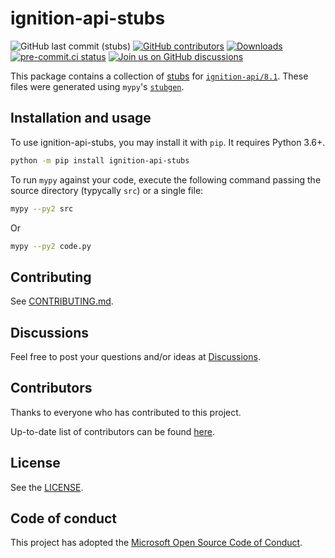 # ignition-api-stubs

<!--- Badges --->
![GitHub last commit (stubs)](https://img.shields.io/github/last-commit/ignition-api/stubs/main)
[![GitHub contributors](https://img.shields.io/github/contributors/ignition-api/stubs)](https://github.com/ignition-api/stubs/graphs/contributors)
[![Downloads](https://pepy.tech/badge/ignition-api-stubs)](https://pepy.tech/project/ignition-api-stubs)
[![pre-commit.ci status](https://results.pre-commit.ci/badge/github/ignition-api/stubs/main.svg)](https://results.pre-commit.ci/latest/github/ignition-api/stubs/main)
[![Join us on GitHub discussions](https://img.shields.io/badge/github-discussions-informational)](https://github.com/ignition-api/discussions/discussions)

This package contains a collection of [stubs](https://www.python.org/dev/peps/pep-484/) for [`ignition-api/8.1`](https://github.com/ignition-api/8.1). These files were generated using `mypy`'s [`stubgen`](https://mypy.readthedocs.io/en/stable/stubgen.html).

## Installation and usage

To use ignition-api-stubs, you may install it with `pip`. It requires Python 3.6+.

```sh
python -m pip install ignition-api-stubs
```

To run `mypy` against your code, execute the following command passing the source directory (typycally `src`) or a single file:

```sh
mypy --py2 src
```

Or

```sh
mypy --py2 code.py
```

## Contributing

See [CONTRIBUTING.md](https://github.com/ignition-api/.github/blob/main/CONTRIBUTING.md#contributing-to-ignition-api).

## Discussions

Feel free to post your questions and/or ideas at [Discussions](https://github.com/ignition-api/discussions/discussions).

## Contributors

Thanks to everyone who has contributed to this project.

Up-to-date list of contributors can be found [here](https://github.com/ignition-api/stubs/graphs/contributors).

## License

See the [LICENSE](https://github.com/ignition-api/stubs/blob/HEAD/LICENSE).

## Code of conduct

This project has adopted the [Microsoft Open Source Code of Conduct](https://opensource.microsoft.com/codeofconduct/).
